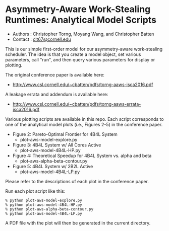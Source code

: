 Asymmetry-Aware Work-Stealing Runtimes: Analytical Model Scripts
================================================================

- Authors : Christopher Torng, Moyang Wang, and Christopher Batten
- Contact : clt67@cornell.edu

This is our simple first-order model for our asymmetry-aware work-stealing scheduler. The idea is that you create a model object, set various parameters, call "run", and then query various parameters for display or plotting.

The original conference paper is available here:

- http://www.csl.cornell.edu/~cbatten/pdfs/torng-aaws-isca2016.pdf

A leakage errata and addendum is available here:

- http://www.csl.cornell.edu/~cbatten/pdfs/torng-aaws-errata-isca2016.pdf

Various plotting scripts are available in this repo. Each script corresponds to one of the analytical model plots (i.e., Figures 2-5) in the conference paper.

- Figure 2: Pareto-Optimal Frontier for 4B4L System
    - plot-aws-model-explore.py
- Figure 3: 4B4L System w/ All Cores Active
    - plot-aws-model-4B4L-HP.py
- Figure 4: Theoretical Speedup for 4B4L System vs. alpha and beta
    - plot-aws-alpha-beta-contour.py
- Figure 5: 4B4L System w/ 2B2L Active
    - plot-aws-model-4B4L-LP.py

Please refer to the descriptions of each plot in the conference paper.

Run each plot script like this:

    % python plot-aws-model-explore.py
    % python plot-aws-model-4B4L-HP.py
    % python plot-aws-alpha-beta-contour.py
    % python plot-aws-model-4B4L-LP.py

A PDF file with the plot will then be generated in the current directory.

